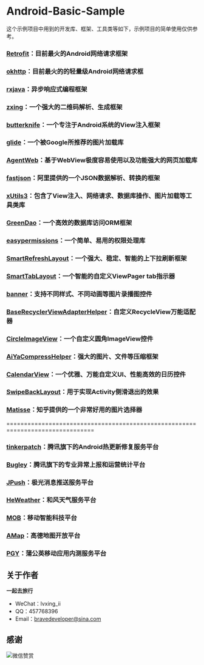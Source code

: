 # Android-Basic-Sample
这个示例项目中用到的开发库、框架、工具类等如下，示例项目的简单使用仅供参考。
### [Retrofit](https://github.com/square/retrofit)：目前最火的Android网络请求框架
### [okhttp](https://github.com/square/okhttp)：目前最火的的轻量级Android网络请求框
### [rxjava](https://github.com/ReactiveX/RxJava)：异步响应式编程框架
### [zxing](https://github.com/zxing/zxing)：一个强大的二维码解析、生成框架
### [butterknife](https://github.com/JakeWharton/butterknife)：一个专注于Android系统的View注入框架
### [glide](https://github.com/bumptech/glide)：一个被Google所推荐的图片加载库
### [AgentWeb](https://github.com/Justson/AgentWeb)：基于WebView极度容易使用以及功能强大的网页加载库
### [fastjson](https://github.com/alibaba/fastjson)：阿里提供的一个JSON数据解析、转换的框架
### [xUtils3](https://github.com/wyouflf/xUtils3)：包含了View注入、网络请求、数据库操作、图片加载等工具类库
### [GreenDao](https://github.com/greenrobot/greenDAO)：一个高效的数据库访问ORM框架
### [easypermissions](https://github.com/googlesamples/easypermissions)：一个简单、易用的权限处理库
### [SmartRefreshLayout](https://github.com/scwang90/SmartRefreshLayout)：一个强大、稳定、智能的上下拉刷新框架
### [SmartTabLayout](https://github.com/ogaclejapan/SmartTabLayout)：一个智能的自定义ViewPager tab指示器
### [banner](https://github.com/youth5201314/banner)：支持不同样式、不同动画等图片录播图控件
### [BaseRecyclerViewAdapterHelper](https://github.com/CymChad/BaseRecyclerViewAdapterHelper)：自定义RecycleView万能适配器
### [CircleImageView](https://github.com/hdodenhof/CircleImageView)：一个自定义圆角ImageView控件
### [AiYaCompressHelper](https://github.com/nanchen2251/AiYaCompressHelper)：强大的图片、文件等压缩框架
### [CalendarView](https://github.com/huanghaibin-dev/CalendarView)：一个优雅、万能自定义UI、性能高效的日历控件
### [SwipeBackLayout](https://github.com/ikew0ng/SwipeBackLayout)：用于实现Activity侧滑退出的效果
### [Matisse](https://github.com/zhihu/Matisse)：知乎提供的一个非常好用的图片选择器
===============================================================================
### [tinkerpatch](http://tinkerpatch.com)：腾讯旗下的Android热更新修复服务平台
### [Bugley](https://bugly.qq.com/v2/index)：腾讯旗下的专业异常上报和运营统计平台
### [JPush](https://www.jiguang.cn)：极光消息推送服务平台
### [HeWeather](https://www.heweather.com)：和风天气服务平台
### [MOB](http://www.mob.com)：移动智能科技平台
### [AMap](https://lbs.amap.com)：高德地图开放平台
### [PGY](https://www.pgyer.com)：蒲公英移动应用内测服务平台
## 关于作者
**一起去旅行**
* WeChat：lvxing_ii
* QQ：457768396
* Email：bravedeveloper@sina.com
## 感谢
![微信赞赏](https://github.com/yiqilvxing/Android-Basic-Sample/blob/master/webwxgetmsgimg.png)
